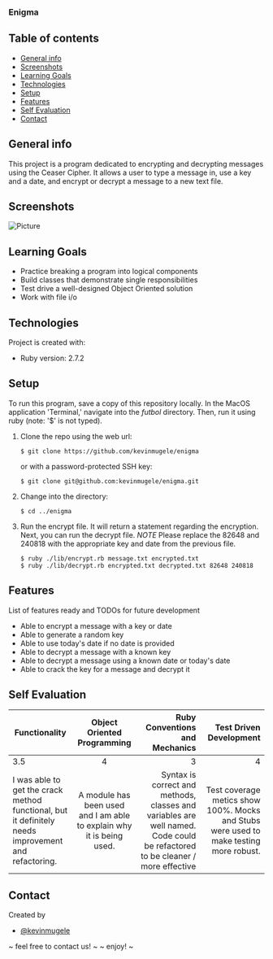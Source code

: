 ###  Enigma
## Table of contents
* [General info](#general-info)
* [Screenshots](#screenshots)
* [Learning Goals](#learning-goals)
* [Technologies](#technologies)
* [Setup](#setup)
* [Features](#features)
* [Self Evaluation](#self-evaluation)
* [Contact](#contact)
## General info
This project is  a program dedicated to encrypting and decrypting messages using the Ceaser Cipher. It allows a user to type a message in, use a key and a date, and encrypt or decrypt a message to a new text file.
## Screenshots
![Picture](https://user-images.githubusercontent.com/82777170/128753621-3dacc39a-d344-488c-bb0f-4ae768b459dd.png)
## Learning Goals
* Practice breaking a program into logical components
* Build classes that demonstrate single responsibilities
* Test drive a well-designed Object Oriented solution
* Work with file i/o
## Technologies
Project is created with:
* Ruby version: 2.7.2
## Setup
To run this program, save a copy of this repository locally. In the MacOS
application 'Terminal,' navigate into the _futbol_ directory.
Then, run it using ruby (note: '$' is not typed).
1. Clone the repo using the web url:
   ```
   $ git clone https://github.com/kevinmugele/enigma
   ```
   or with a password-protected SSH key:
   ```
   $ git clone git@github.com:kevinmugele/enigma.git
   ```
2. Change into the directory:
   ```
   $ cd ../enigma
   ```
3. Run the encrypt file. It will return a statement regarding the encryption. Next, you can run the decrypt file. *NOTE* Please replace the 82648 and 240818 with the appropriate key and date from the previous file.
   ```
   $ ruby ./lib/encrypt.rb message.txt encrypted.txt
   $ ruby ./lib/decrypt.rb encrypted.txt decrypted.txt 82648 240818
   ```
## Features
List of features ready and TODOs for future development
* Able to encrypt a message with a key or date
* Able to generate a random key
* Able to use today's date if no date is provided
* Able to decrypt a message with a known key
* Able to decrypt a message using a known date or today's date
* Able to crack the key for a message and decrypt it

## Self Evaluation
| Functionality | Object Oriented Programming | Ruby Conventions and Mechanics | Test Driven Development |
| ------------- |:---------------------------:| ------------------------------:|------------------------:|
| 3.5          | 4                           | 3                              |4                      |
| I was able to get the crack method functional, but it definitely needs improvement and refactoring.     | A module has been used and I am able to explain why it is being used.      |  Syntax is correct and methods, classes and variables are well named. Code could be refactored to be cleaner / more effective | Test coverage metics show 100%. Mocks and Stubs were used to make testing more robust.

## Contact
Created by
* [@kevinmugele](https://github.com/KevinMugele)

~ feel free to contact us! ~
~ enjoy! ~
